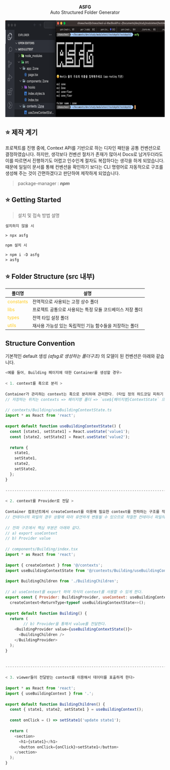 <div align="center"><strong>ASFG</strong></div>
<div align="center">Auto Structured Folder Generator</div>
<br />

<img src="https://raw.githubusercontent.com/chltjdrhd777/image-hosting/main/asfg.png" width="703px" height="305px" title="Github_Logo"/>

## ⭐ 제작 계기

프로젝트를 진행 중에, Context API를 기반으로 하는 디자인 패턴을 공통 컨벤션으로 결정하였습니다. 하지만, 생각보다 컨벤션 절차가 존재가 많아서 Docs로 남겨두더라도 이를 따르면서 진행하기도 어렵고 인수인계 절차도 복잡하다는 생각을 하게 되었습니다. 때문에 일일이 문서를 통해 컨벤션을 확인하기 보다는 CLI 명령어로 자동적으로 구조를 생성해 주는 것이 간편하겠다고 판단하여 제작하게 되었습니다.
<br/>

> package-manager : _**npm**_

## ⭐ Getting Started

> 설치 및 접속 방법 설명

`설치하지 않을 시`

```
> npx asfg
```

`npm 설치 시`

```
> npm i -D asfg
> asfg
```

## ⭐ Folder Structure (src 내부)

<table>
  <thead>
    <tr>
      <th>폴더명</th>
      <th>설명</th>
    </tr>
  </thead>
  <tbody>
    <tr>
      <td style="color: #FFCA1A;">constants</td>
      <td>전역적으로 사용되는 고정 상수 폴더</td>
    </tr>
    <tr>
      <td style="color: #FFCA1A;">libs</td>
      <td>프로젝트 공통으로 사용되는 특정 모듈 코드베이스 저장 폴더 </td>
    </tr>
    <tr>
      <td style="color: #FFCA1A;">types</td>
      <td>전역 타입 설정 폴더</td>
    </tr>
    <tr>
      <td style="color: #FFCA1A;">utils</td>
      <td>재사용 가능성 있는 독립적인 기능 함수들을 저장하는 폴더</td>
    </tr>
  </tbody>
</table>

## Structure Convention

기본적인 default 생성 _(afsg로 생성하는 폴더구조)_ 의 모델이 된 컨벤션은 아래와 같습니다.

```js
<예를 들어, Building 페이지에 대한 Container를 생성할 경우>

< 1. context를 훅으로 분리 >

Container가 관리하는 context는 훅으로 분리하여 관리한다. (타입 정의 하드코딩 피하기 위함)
// 저장하는 위치는 contexts => 페이지명 폴더 => `use${페이지명}ContextState` 으로 생성한다.

// contexts/Building/useBuildingContextState.ts
import * as React from 'react';

export default function useBuildingContextState() {
  const [state1, setState1] = React.useState('value1');
  const [state2, setState2] = React.useState('value2');

  return {
    state1,
    setState1,
    state2,
    setState2,
  };
}

------------------------------------------------------------------------

< 2. context를 Provider로 전달 >

Container 컴포넌트에서 createContext를 이용해 필요한 context를 전파하는 구조를 작성한다.
// 컨테이너의 파일의 경우 상황에 따라 유연하게 변동될 수 있으므로 적절한 컨테이너 파일의 이름을 작성한다. (아래 예시는 index.tsx)

// 전파 구조에서 핵심 부분은 아래와 같다.
// a) export useContext
// b) Provider value

// components/Building/index.tsx
import * as React from 'react';

import { createContext } from '@/contexts';
import useBuildingContextState from '@/contexts/Building/useBuildingContextState';

import BuildingChildren from './BuildingChildren';

// a) useContext를 export 하여 자식이 context를 사용할 수 있게 한다.
export const { Provider: BuildingProvider, useContext: useBuildingContext } =
  createContext<ReturnType<typeof useBuildingContextState>>();

export default function Building() {
  return (
		// b) Provider을 통해서 value를 전달한다.
    <BuildingProvider value={useBuildingContextState()}>
      <BuildingChildren />
    </BuildingProvider>
  );
}


------------------------------------------------------------------------

< 3. viewer들이 전달받는 context를 이용해서 데이터를 표출하게 한다>

import * as React from 'react';
import { useBuildingContext } from '.';

export default function BuildingChildren() {
  const { state1, state2, setState1 } = useBuildingContext();

  const onClick = () => setState1('update state1');

  return (
    <section>
      <h1>{state1}</h1>
      <button onClick={onClick}>setState1</button>
    </section>
  );
}
```
